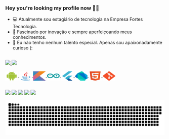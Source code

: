 ### Hey you're looking my profile now 🤔😄

- 💻 Atualmente sou estagiário de tecnologia na Empresa Fortes Tecnologia.
- 🤖 Fascinado por inovação e sempre aperfeiçoando meus conhecimentos.
- 🐺 Eu não tenho nenhum talento especial. Apenas sou apaixonadamente curioso (:
##
 <div>
  <a href="https://github.com/sanfordyuri">
  <img height="180em" src="https://github-readme-stats.vercel.app/api?username=sanfordyuri&show_icons=true&theme=dark&include_all_commits=true&count_private=true"/>
  <img height="180em" src="https://github-readme-stats.vercel.app/api/top-langs/?username=sanfordyuri&layout=compact&langs_count=7&theme=dark"/>
</div>
  
  <div style="display: inline_block"><br>
  <img align="center" alt="Rafa-Js" height="30" width="40" src="https://github.com/devicons/devicon/raw/master/icons/android/android-original.svg">
  <img align="center" alt="Rafa-Js" height="30" width="40" src="https://github.com/devicons/devicon/raw/master/icons/java/java-original.svg">
  <img align="center" alt="Rafa-Js" height="30" width="40" src="https://github.com/devicons/devicon/raw/master/icons/kotlin/kotlin-original.svg">
  <img align="center" alt="Rafa-Js" height="30" width="40" src="https://github.com/devicons/devicon/raw/master/icons/arduino/arduino-original.svg">
  <img align="center" alt="Rafa-Js" height="30" width="40" src="https://github.com/devicons/devicon/raw/master/icons/flutter/flutter-original.svg">
  <img align="center" alt="Rafa-Js" height="30" width="40" src="https://github.com/devicons/devicon/raw/master/icons/dart/dart-original.svg">
  <img align="center" alt="Rafa-Js" height="30" width="40" src="https://github.com/devicons/devicon/raw/master/icons/html5/html5-original.svg">
  <img align="center" alt="Rafa-Js" height="30" width="40" src="https://github.com/devicons/devicon/raw/master/icons/git/git-original.svg">
</div>
  
  ##
  
  <div> 
  <a href="https://www.youtube.com/channel/UCMniDJJcqPkhEzCRpRU3ckQ" target="_blank"><img src="https://img.shields.io/badge/YouTube-FF0000?style=for-the-badge&logo=youtube&logoColor=white" target="_blank"></a>
  <a href="https://www.instagram.com/yurisanfx" target="_blank"><img src="https://img.shields.io/badge/-Instagram-%23E4405F?style=for-the-badge&logo=instagram&logoColor=white" target="_blank"></a>
 <a href="https://discord.com/users/Impala#9804" target="_blank"><img src="https://img.shields.io/badge/Discord-7289DA?style=for-the-badge&logo=discord&logoColor=white" target="_blank"></a> 
  <a href = "mailto:ydevjava@gmail.com"><img src="https://img.shields.io/badge/-Gmail-%23333?style=for-the-badge&logo=gmail&logoColor=white" target="_blank"></a>
  <a href="https://www.linkedin.com/in/yurisanford" target="_blank"><img src="https://img.shields.io/badge/-LinkedIn-%230077B5?style=for-the-badge&logo=linkedin&logoColor=white" target="_blank"></a> 
 
  ![Snake animation](https://github.com/sanfordyuri/sanfordyuri/blob/output/github-contribution-grid-snake.svg)
 
</div>
